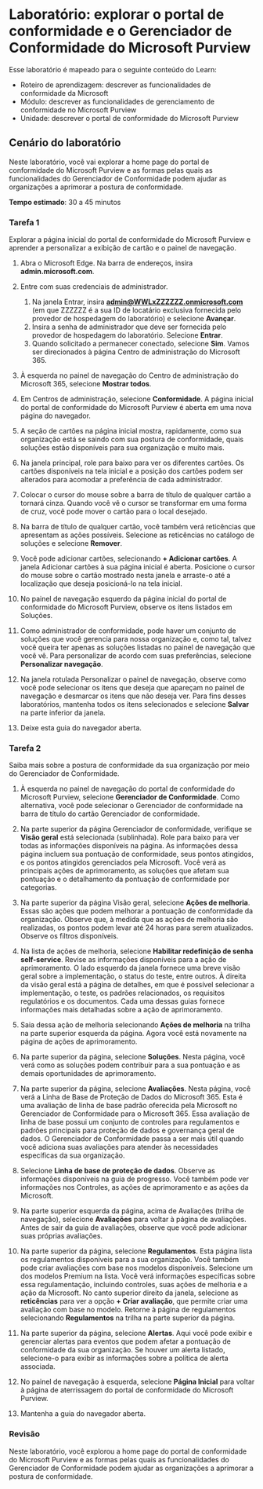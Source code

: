 <!---
---
Laboratório: Título: 'Explore o portal de conformidade e o Gerenciador de Conformidade do Microsoft Purview' Roteiro de Aprendizagem/Módulo/Unidade: 'Roteiro de aprendizagem: descrever as funcionalidades de conformidade da Microsoft; Módulo 2: descrever as funcionalidades do gerenciamento de conformidade no Microsoft Purview; Unidade 2: descrever o portal de conformidade do Microsoft Purview'
---
--->

# Laboratório: explorar o portal de conformidade e o Gerenciador de Conformidade do Microsoft Purview

Esse laboratório é mapeado para o seguinte conteúdo do Learn:

- Roteiro de aprendizagem: descrever as funcionalidades de conformidade da Microsoft
- Módulo: descrever as funcionalidades de gerenciamento de conformidade no Microsoft Purview
- Unidade: descrever o portal de conformidade do Microsoft Purview

## Cenário do laboratório

Neste laboratório, você vai explorar a home page do portal de conformidade do Microsoft Purview e as formas pelas quais as funcionalidades do Gerenciador de Conformidade podem ajudar as organizações a aprimorar a postura de conformidade.

**Tempo estimado**: 30 a 45 minutos

### Tarefa 1

Explorar a página inicial do portal de conformidade do Microsoft Purview e aprender a personalizar a exibição de cartão e o painel de navegação.

1. Abra o Microsoft Edge. Na barra de endereços, insira **admin.microsoft.com**.
1. Entre com suas credenciais de administrador.
    1. Na janela Entrar, insira **admin@WWLxZZZZZZ.onmicrosoft.com** (em que ZZZZZZ é a sua ID de locatário exclusiva fornecida pelo provedor de hospedagem do laboratório) e selecione **Avançar**.
    1. Insira a senha de administrador que deve ser fornecida pelo provedor de hospedagem do laboratório. Selecione **Entrar**.
    1. Quando solicitado a permanecer conectado, selecione **Sim**. Vamos ser direcionados à página Centro de administração do Microsoft 365.

1. À esquerda no painel de navegação do Centro de administração do Microsoft 365, selecione **Mostrar todos**.

1. Em Centros de administração, selecione **Conformidade**.  A página inicial do portal de conformidade do Microsoft Purview é aberta em uma nova página do navegador.  

1. A seção de cartões na página inicial mostra, rapidamente, como sua organização está se saindo com sua postura de conformidade, quais soluções estão disponíveis para sua organização e muito mais.

1. Na janela principal, role para baixo para ver os diferentes cartões. Os cartões disponíveis na tela inicial e a posição dos cartões podem ser alterados para acomodar a preferência de cada administrador.  

1. Colocar o cursor do mouse sobre a barra de título de qualquer cartão a tornará cinza.  Quando você vê o cursor se transformar em uma forma de cruz, você pode mover o cartão para o local desejado.

1. Na barra de título de qualquer cartão, você também verá reticências que apresentam as ações possíveis.  Selecione as reticências no catálogo de soluções e selecione **Remover**.

1. Você pode adicionar cartões, selecionando **+ Adicionar cartões**.  A janela Adicionar cartões à sua página inicial é aberta.  Posicione o cursor do mouse sobre o cartão mostrado nesta janela e arraste-o até a localização que deseja posicioná-lo na tela inicial.

1. No painel de navegação esquerdo da página inicial do portal de conformidade do Microsoft Purview, observe os itens listados em Soluções.  

1. Como administrador de conformidade, pode haver um conjunto de soluções que você gerencia para nossa organização e, como tal, talvez você queira ter apenas as soluções listadas no painel de navegação que você vê. Para personalizar de acordo com suas preferências, selecione **Personalizar navegação**.  

1. Na janela rotulada Personalizar o painel de navegação, observe como você pode selecionar os itens que deseja que apareçam no painel de navegação e desmarcar os itens que não deseja ver. Para fins desses laboratórios, mantenha todos os itens selecionados e selecione **Salvar** na parte inferior da janela.  

1. Deixe esta guia do navegador aberta.

### Tarefa 2

Saiba mais sobre a postura de conformidade da sua organização por meio do Gerenciador de Conformidade.

1. À esquerda no painel de navegação do portal de conformidade do Microsoft Purview, selecione **Gerenciador de Conformidade**.  Como alternativa, você pode selecionar o Gerenciador de conformidade na barra de título do cartão Gerenciador de conformidade.

1. Na parte superior da página Gerenciador de conformidade, verifique se **Visão geral** está selecionada (sublinhada). Role para baixo para ver todas as informações disponíveis na página.  As informações dessa página incluem sua pontuação de conformidade, seus pontos atingidos, e os pontos atingidos gerenciados pela Microsoft.   Você verá as principais ações de aprimoramento, as soluções que afetam sua pontuação e o detalhamento da pontuação de conformidade por categorias.

1. Na parte superior da página Visão geral, selecione **Ações de melhoria**.  Essas são ações que podem melhorar a pontuação de conformidade da organização. Observe que, à medida que as ações de melhoria são realizadas, os pontos podem levar até 24 horas para serem atualizados.  Observe os filtros disponíveis.

1. Na lista de ações de melhoria, selecione **Habilitar redefinição de senha self-service**.  Revise as informações disponíveis para a ação de aprimoramento.  O lado esquerdo da janela fornece uma breve visão geral sobre a implementação, o status do teste, entre outros. À direita da visão geral está a página de detalhes, em que é possível selecionar a implementação, o teste, os padrões relacionados, os requisitos regulatórios e os documentos. Cada uma dessas guias fornece informações mais detalhadas sobre a ação de aprimoramento.

1. Saia dessa ação de melhoria selecionando **Ações de melhoria** na trilha na parte superior esquerda da página.  Agora você está novamente na página de ações de aprimoramento.

1. Na parte superior da página, selecione **Soluções**. Nesta página, você verá como as soluções podem contribuir para a sua pontuação e as demais oportunidades de aprimoramento.

1. Na parte superior da página, selecione **Avaliações**. Nesta página, você verá a Linha de Base de Proteção de Dados do Microsoft 365.  Esta é uma avaliação de linha de base padrão oferecida pela Microsoft no Gerenciador de Conformidade para o Microsoft 365.  Essa avaliação de linha de base possui um conjunto de controles para regulamentos e padrões principais para proteção de dados e governança geral de dados. O Gerenciador de Conformidade passa a ser mais útil quando você adiciona suas avaliações para atender às necessidades específicas da sua organização.

1. Selecione **Linha de base de proteção de dados**.  Observe as informações disponíveis na guia de progresso. Você também pode ver informações nos Controles, as ações de aprimoramento e as ações da Microsoft.  

1. Na parte superior esquerda da página, acima de Avaliações (trilha de navegação), selecione **Avaliações** para voltar à página de avaliações.  Antes de sair da guia de avaliações, observe que você pode adicionar suas próprias avaliações.

1. Na parte superior da página, selecione **Regulamentos**.  Esta página lista os regulamentos disponíveis para a sua organização. Você também pode criar avaliações com base nos modelos disponíveis.  Selecione um dos modelos Premium na lista.  Você verá informações específicas sobre essa regulamentação, incluindo controles, suas ações de melhoria e a ação da Microsoft.  No canto superior direito da janela, selecione as **reticências** para ver a opção **+ Criar avaliação**, que permite criar uma avaliação com base no modelo.  Retorne à página de regulamentos selecionando **Regulamentos** na trilha na parte superior da página.

1. Na parte superior da página, selecione **Alertas**.   Aqui você pode exibir e gerenciar alertas para eventos que podem afetar a pontuação de conformidade da sua organização.  Se houver um alerta listado, selecione-o para exibir as informações sobre a política de alerta associada.

1. No painel de navegação à esquerda, selecione **Página Inicial** para voltar à página de aterrissagem do portal de conformidade do Microsoft Purview.

1. Mantenha a guia do navegador aberta.

### Revisão

Neste laboratório, você explorou a home page do portal de conformidade do Microsoft Purview e as formas pelas quais as funcionalidades do Gerenciador de Conformidade podem ajudar as organizações a aprimorar a postura de conformidade.
